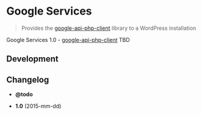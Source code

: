 # Google Services
> Provides the [google-api-php-client](https://github.com/google/google-api-php-client) library to a WordPress installation

Google Services 1.0 - [google-api-php-client](https://github.com/google/google-api-php-client) TBD

## Development

## Changelog
* __@todo__

* __1.0__ (2015-mm-dd)
